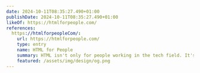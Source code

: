 ```yaml
---
date: 2024-10-11T08:35:27.490+01:00
publishDate: 2024-10-11T08:35:27.490+01:00
likeOf: https://htmlforpeople.com/
references:
  https://htmlforpeopleCom/:
    url: https://htmlforpeople.com/
    type: entry
    name: HTML for People
    summary: HTML isn't only for people working in the tech field. It's for everyone. Learn how to make a website from scratch in this beginner friendly web book.
    featured: /assets/img/design/og.png
---
```

